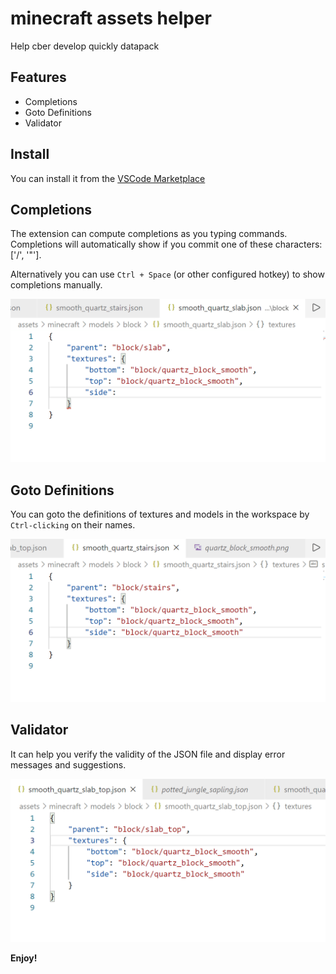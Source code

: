 # minecraft assets helper

Help cber develop quickly datapack

## Features

- Completions
- Goto Definitions
- Validator

## Install

You can install it from the [VSCode Marketplace](https://marketplace.visualstudio.com/items?itemName=SPGoding.datapack-language-server)

## Completions

The extension can compute completions as you typing commands. Completions will automatically show if you commit one of these characters: ['/', '"'].

Alternatively you can use `Ctrl + Space` (or other configured hotkey) to show completions manually.

![completion](./assets/completion.gif)

## Goto Definitions

You can goto the definitions of textures and models in the workspace by `Ctrl-clicking` on their names.

![definition](./assets/definition.gif)

## Validator

It can help you verify the validity of the JSON file and display error messages and suggestions.

![validitor](./assets/validitor.gif)

**Enjoy!**
